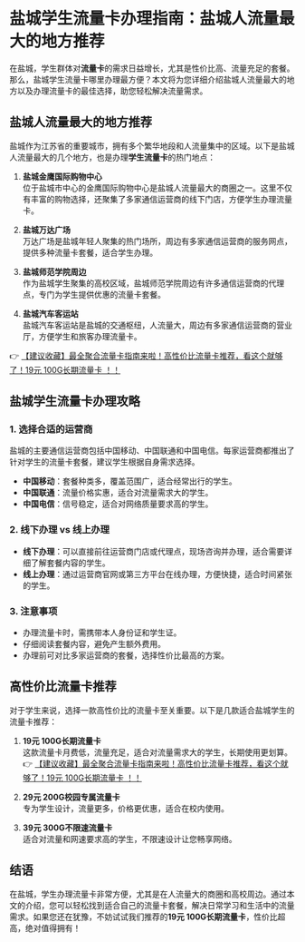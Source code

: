 # 盐城学生流量卡办理指南：盐城人流量最大的地方推荐

在盐城，学生群体对**流量卡**的需求日益增长，尤其是性价比高、流量充足的套餐。那么，盐城学生流量卡哪里办理最方便？本文将为您详细介绍盐城人流量最大的地方以及办理流量卡的最佳选择，助您轻松解决流量需求。

## 盐城人流量最大的地方推荐

盐城作为江苏省的重要城市，拥有多个繁华地段和人流量集中的区域。以下是盐城人流量最大的几个地方，也是办理**学生流量卡**的热门地点：

1. **盐城金鹰国际购物中心**  
   位于盐城市中心的金鹰国际购物中心是盐城人流量最大的商圈之一。这里不仅有丰富的购物选择，还聚集了多家通信运营商的线下门店，方便学生办理流量卡。

2. **盐城万达广场**  
   万达广场是盐城年轻人聚集的热门场所，周边有多家通信运营商的服务网点，提供多种流量卡套餐，适合学生办理。

3. **盐城师范学院周边**  
   作为盐城学生聚集的高校区域，盐城师范学院周边有许多通信运营商的代理点，专门为学生提供优惠的流量卡套餐。

4. **盐城汽车客运站**  
   盐城汽车客运站是盐城的交通枢纽，人流量大，周边有多家通信运营商的营业厅，方便学生和旅客办理流量卡。

👉 [【建议收藏】最全聚合流量卡指南来啦！高性价比流量卡推荐，看这个就够了！19元 100G长期流量卡 ！！](https://bit.ly/Liuliangka)

## 盐城学生流量卡办理攻略

### 1. 选择合适的运营商  
盐城的主要通信运营商包括中国移动、中国联通和中国电信。每家运营商都推出了针对学生的流量卡套餐，建议学生根据自身需求选择。

- **中国移动**：套餐种类多，覆盖范围广，适合经常出行的学生。  
- **中国联通**：流量价格实惠，适合对流量需求大的学生。  
- **中国电信**：信号稳定，适合对网络质量要求高的学生。

### 2. 线下办理 vs 线上办理  
- **线下办理**：可以直接前往运营商门店或代理点，现场咨询并办理，适合需要详细了解套餐内容的学生。  
- **线上办理**：通过运营商官网或第三方平台在线办理，方便快捷，适合时间紧张的学生。

### 3. 注意事项  
- 办理流量卡时，需携带本人身份证和学生证。  
- 仔细阅读套餐内容，避免产生额外费用。  
- 办理前可对比多家运营商的套餐，选择性价比最高的方案。

## 高性价比流量卡推荐

对于学生来说，选择一款高性价比的流量卡至关重要。以下是几款适合盐城学生的流量卡推荐：

1. **19元 100G长期流量卡**  
   这款流量卡月费低，流量充足，适合对流量需求大的学生，长期使用更划算。  
   👉 [【建议收藏】最全聚合流量卡指南来啦！高性价比流量卡推荐，看这个就够了！19元 100G长期流量卡 ！！](https://bit.ly/Liuliangka)

2. **29元 200G校园专属流量卡**  
   专为学生设计，流量更多，价格更优惠，适合在校内使用。

3. **39元 300G不限速流量卡**  
   适合对流量和网速要求高的学生，不限速设计让您畅享网络。

## 结语

在盐城，学生办理流量卡非常方便，尤其是在人流量大的商圈和高校周边。通过本文的介绍，您可以轻松找到适合自己的流量卡套餐，解决日常学习和生活中的流量需求。如果您还在犹豫，不妨试试我们推荐的**19元 100G长期流量卡**，性价比超高，绝对值得拥有！